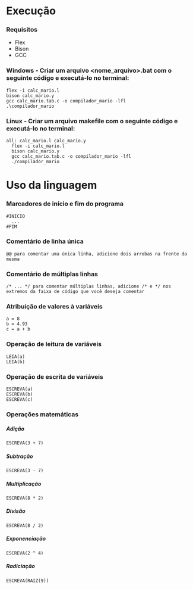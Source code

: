 # Execução

### Requisitos
- Flex
- Bison
- GCC

### Windows - Criar um arquivo <nome_arquivo>.bat com o seguinte código e executá-lo no terminal:
```
flex -i calc_mario.l
bison calc_mario.y
gcc calc_mario.tab.c -o compilador_mario -lfl
.\compilador_mario
```

### Linux - Criar um arquivo makefile com o seguinte código e executá-lo no terminal:
```
all: calc_mario.l calc_mario.y
  flex -i calc_mario.l
  bison calc_mario.y
  gcc calc_mario.tab.c -o compilador_mario -lfl
  ./compilador_mario
```

# Uso da linguagem

### Marcadores de início e fim do programa
```
#INICIO
  ...
#FIM
```

### Comentário de linha única
```
@@ para comentar uma única linha, adicione dois arrobas na frente da mesma
```
### Comentário de múltiplas linhas
```
/* ... */ para comentar múltiplas linhas, adicione /* e */ nos extremos da faixa de código que você deseja comentar
```

### Atribuição de valores à variáveis
```
a = 8
b = 4.93
c = a + b
```

### Operação de leitura de variáveis
```
LEIA(a)
LEIA(b)
```

### Operação de escrita de variáveis
```
ESCREVA(a)
ESCREVA(b)
ESCREVA(c)
```

### Operações matemáticas
##### Adição
```
ESCREVA(3 + 7)
```

##### Subtração
```
ESCREVA(3 - 7)
```

##### Multiplicação
```
ESCREVA(8 * 2)
```

##### Divisão
```
ESCREVA(8 / 2)
```

##### Exponenciação
```
ESCREVA(2 ^ 4)
```

##### Radiciação
```
ESCREVA(RAIZ(9))
```